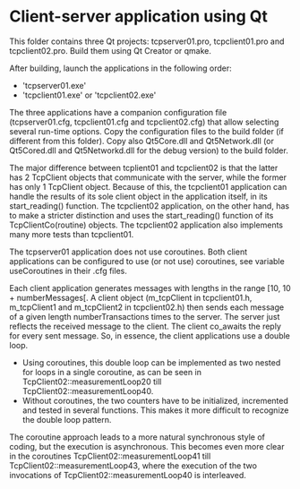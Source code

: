 # Client-server application using Qt

This folder contains three Qt projects: tcpserver01.pro, tcpclient01.pro and tcpclient02.pro.
Build them using Qt Creator or qmake.

After building, launch the applications in the following order:

* 'tcpserver01.exe'
* 'tcpclient01.exe' or 'tcpclient02.exe'

The three applications have a companion configuration file (tcpserver01.cfg, tcpclient01.cfg and tcpclient02.cfg) that allow selecting several run-time options.
Copy the configuration files to the build folder (if different from this folder). Copy also Qt5Core.dll and Qt5Network.dll (or Qt5Cored.dll and Qt5Networkd.dll for the debug version) to the build folder.

The major difference between tcplient01 and tcpclient02 is that the latter has 2 TcpClient objects that communicate with the server, while the former has only 1 TcpClient object.
Because of this, the tcpclient01 application can handle the results of its sole client object in the application itself, in its start_reading() function.
The tcpclient02 application, on the other hand, has to make a stricter distinction and uses the start_reading() function of its TcpClientCo(routine) objects. The tcpclient02 application also implements many more tests than tcpclient01.

The tcpserver01 application does not use coroutines. Both client applications can be configured to use (or not use) coroutines, see variable useCoroutines in their .cfg files.

Each client application generates messages with lengths in the range [10, 10 + numberMessages[.
A client object (m_tcpClient in tcpclient01.h, m_tcpClient1 and m_tcpClient2 in tcpclient02.h) then sends each message of a given length numberTransactions times to the server. 
The server just reflects the received message to the client.
The client co_awaits the reply for every sent message.
So, in essence, the client applications use a double loop. 

* Using coroutines, this double loop can be implemented as two nested for loops in a single coroutine, as can be seen in TcpClient02::measurementLoop20 till TcpClient02::measurementLoop40.
* Without coroutines, the two counters have to be initialized, incremented and tested in several functions. This makes it more difficult to recognize the double loop pattern.

The coroutine approach leads to a more natural synchronous style of coding, but the execution is asynchronous. 
This becomes even more clear in the coroutines TcpClient02::measurementLoop41 till TcpClient02::measurementLoop43, where the execution of the two invocations of TcpClient02::measurementLoop40 is interleaved.

